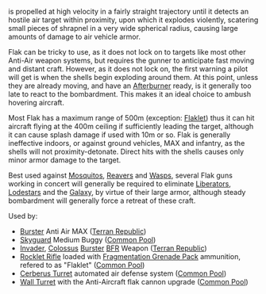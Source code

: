 is propelled at high velocity in a fairly straight trajectory until it detects
an hostile air target within proximity, upon which it explodes violently,
scatering small pieces of shrapnel in a very wide spherical radius, causing
large amounts of damage to air vehicle armor.

Flak can be tricky to use, as it does not lock on to targets like most other
Anti-Air weapon systems, but requires the gunner to anticipate fast moving and
distant craft. However, as it does not lock on, the first warning a pilot will
get is when the shells begin exploding around them. At this point, unless they
are already moving, and have an [Afterburner](../terminology/Afterburner.md)
ready, is it generally too late to react to the bombardment. This makes it an
ideal choice to ambush hovering aircraft.

Most Flak has a maximum range of 500m (exception: [Flaklet](Rocklet_Rifle.md))
thus it can hit aircraft flying at the 400m ceiling if sufficiently leading the
target, although it can cause splash damage if used with 10m or so. Flak is
generally ineffective indoors, or against ground vehicles, MAX and infantry, as
the shells will not proximity-detonate. Direct hits with the shells causes only
minor armor damage to the target.

Best used against [Mosquitos](../vehicles/Mosquito.md),
[Reavers](../vehicles/Reaver.md) and [Wasps](../vehicles/Wasp.md), several Flak
guns working in concert will generally be required to eliminate
[Liberators](../vehicles/Liberator.md), [Lodestars](../vehicles/Lodestar.md) and
the [Galaxy](../vehicles/Galaxy.md), by virtue of their large armor, although
steady bombardment will generally force a retreat of these craft.

Used by:

- [Burster](../items/Burster.md) Anti Air MAX
  ([Terran Republic](../etc/Terran_Republic.md))
- [Skyguard](../items/Skyguard.md) Medium Buggy
  ([Common Pool](../terminology/Common_Pool.md))
- [Invader](../items/Invader.md), [Colossus](../vehicles/Colossus.md)
  [Burster](<Burster_(BFR).md>) [BFR](../vehicles/BattleFrame_Robotics.md)
  Weapon ([Terran Republic](../etc/Terran_Republic.md))
- [Rocklet Rifle](Rocklet_Rifle.md) loaded with
  [Fragmentation Grenade Pack](../items/Fragmentation_Grenade_Pack.md)
  ammunition, refered to as "Flaklet"
  ([Common Pool](../terminology/Common_Pool.md))
- [Cerberus Turret](Cerberus_Turret.md) automated air defense system
  ([Common Pool](../terminology/Common_Pool.md))
- [Wall Turret](../items/Phalanx.md) with the Anti-Aircraft flak cannon upgrade
  ([Common Pool](../terminology/Common_Pool.md))

<!--[Category:Game Guides](Category:Game_Guides.md)-->
<!--[Category:Weapons](Category:Weapons.md)-->
